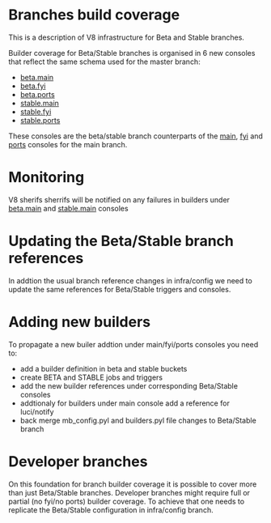 Branches build coverage
======================

This is a description of V8 infrastructure for Beta and Stable branches.

Builder coverage for Beta/Stable branches is organised in 6 new consoles that reflect the same schema used for the master branch:
 - [beta.main](https://ci.chromium.org/p/v8/g/br.beta/console)
 - [beta.fyi](https://ci.chromium.org/p/v8/g/br.beta.fyi/console)
 - [beta.ports](https://ci.chromium.org/p/v8/g/br.beta.ports/console)
 - [stable.main](https://ci.chromium.org/p/v8/g/br.stable/console)
 - [stable.fyi](https://ci.chromium.org/p/v8/g/br.stable.fyi/console)
 - [stable.ports](https://ci.chromium.org/p/v8/g/br.stable.ports/console)

These consoles are the beta/stable branch counterparts of the [main](https://ci.chromium.org/p/v8/g/main/console), [fyi](https://ci.chromium.org/p/v8/g/fyi/console) and [ports](https://ci.chromium.org/p/v8/g/ports/console) consoles for the main branch.


Monitoring
======================

V8 sherifs sherrifs will be notified on any failures in builders under [beta.main](https://ci.chromium.org/p/v8/g/br.beta/console) and [stable.main](https://ci.chromium.org/p/v8/g/br.stable/console) consoles

Updating the Beta/Stable branch references
======================

In addtion the usual branch reference changes in infra/config we need to update the same references for Beta/Stable triggers and consoles. 


Adding new builders
======================

To propagate a new builer addtion under main/fyi/ports consoles you need to:
 - add a builder definition in beta and stable buckets
 - create BETA and STABLE jobs and triggers
 - add the new builder references under corresponding Beta/Stable consoles
 - addtionaly for builders under main console add a reference for luci/notify
 - back merge mb_config.pyl and builders.pyl file changes to Beta/Stable branch

Developer branches
======================

On this foundation for branch builder coverage it is possible to cover more than just Beta/Stable branches. Developer branches might require full or partial (no fyi/no ports) builder coverage. To achieve that one needs to replicate the Beta/Stable configuration in infra/config branch.
